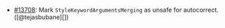 * [#13708](https://github.com/rubocop/rubocop/issues/13708): Mark `StyleKeywordArgumentsMerging` as unsafe for autocorrect. ([@tejasbubane][])
